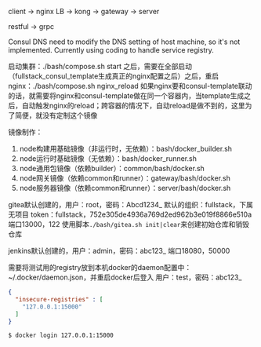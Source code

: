 
client -> nginx LB -> kong -> gateway -> server

restful -> grpc

Consul DNS need to modify the DNS setting of host machine, so it's not implemented. Currently using coding to handle service registry.

启动集群：./bash/compose.sh start 之后，需要在全部启动（fullstack_consul_template生成真正的nginx配置之后）之后，重启nginx：./bash/compose.sh nginx_reload
如果nginx要和consul-template联动的话，就需要将nginx和consul-template做在同一个容器内，当template生成之后，自动触发nginx的reload；跨容器的情况下，自动reload是做不到的，这里为了简便，就没有定制这个镜像

镜像制作：
1. node构建用基础镜像（非运行时，无依赖）：bash/docker_builder.sh
2. node运行时基础镜像（无依赖）：bash/docker_runner.sh
3. node通用包镜像（依赖builder）：common/bash/docker.sh
4. node网关镜像（依赖common和runner）：gateway/bash/docker.sh
5. node服务器镜像（依赖common和runner）：server/bash/docker.sh

gitea默认创建的，用户：root，密码：Abcd1234_
默认的组织：fullstack，下属无项目
token：fullstack，752e305de4936a769d2ed962b3e019f8866e510a
端口13000，122
使用脚本`./bash/gitea.sh init|clear`来创建初始仓库和销毁仓库

jenkins默认创建的，用户：admin，密码：abc123_
端口18080，50000

需要将测试用的registry放到本机docker的daemon配置中：~/.docker/daemon.json，并重启docker后登入
用户：test，密码：abc123_

```json
{
  "insecure-registries" : [
    "127.0.0.1:15000"
  ]
}
```
```bash
$ docker login 127.0.0.1:15000
```
